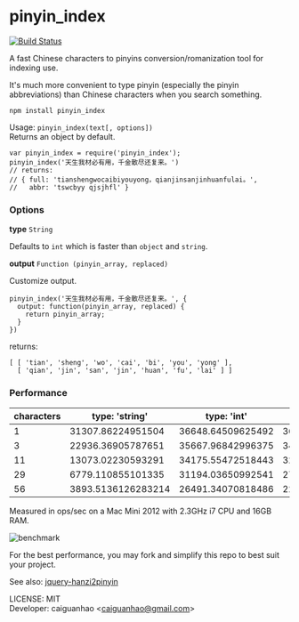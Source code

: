 pinyin_index
============

[![Build Status](https://travis-ci.org/caiguanhao/pinyin_index.png?branch=master)](https://travis-ci.org/caiguanhao/pinyin_index)

A fast Chinese characters to pinyins conversion/romanization tool for indexing use.

It's much more convenient to type pinyin (especially the pinyin abbreviations) than Chinese characters when you search something.

    npm install pinyin_index

Usage: ``pinyin_index(text[, options])``  
Returns an object by default.  

    var pinyin_index = require('pinyin_index');
    pinyin_index('天生我材必有用，千金散尽还复来。')
    // returns:
    // { full: 'tianshengwocaibiyouyong，qianjinsanjinhuanfulai。',
    //   abbr: 'tswcbyy qjsjhfl' }

### Options

**type** `String`

Defaults to `int` which is faster than `object` and `string`.

**output** `Function (pinyin_array, replaced)`

Customize output.

    pinyin_index('天生我材必有用，千金散尽还复来。', {
      output: function(pinyin_array, replaced) {
        return pinyin_array;
      }
    })

returns:

    [ [ 'tian', 'sheng', 'wo', 'cai', 'bi', 'you', 'yong' ],
      [ 'qian', 'jin', 'san', 'jin', 'huan', 'fu', 'lai' ] ]

### Performance

| characters | type: 'string'     | type: 'int'        | type: 'object'     |
|------------|--------------------|--------------------|--------------------|
| 1          | 31307.86224951504  | 36648.64509625492  | 36067.39500122621  |
| 3          | 22936.36905787651  | 35667.96842996375  | 34737.647055291236 |
| 11         | 13073.02230593291  | 34175.55472518443  | 32309.680108541415 |
| 29         | 6779.110855101335  | 31194.03650992541  | 27748.817744451426 |
| 56         | 3893.5136126283214 | 26491.34070818486  | 22105.796098194653 |

Measured in ops/sec on a Mac Mini 2012 with 2.3GHz i7 CPU and 16GB RAM.

![benchmark](https://raw.github.com/caiguanhao/pinyin_index/master/test/benchmark.png)

For the best performance, you may fork and simplify this repo to best suit your project.

See also: [jquery-hanzi2pinyin](https://github.com/caiguanhao/jquery-hanzi2pinyin)

LICENSE: MIT  
Developer: caiguanhao &lt;caiguanhao@gmail.com&gt;  
